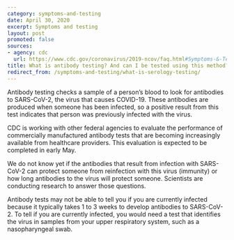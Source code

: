 ```yaml
---
category: symptoms-and-testing
date: April 30, 2020
excerpt: Symptoms and testing
layout: post
promoted: false
sources:
- agency: cdc
  url: https://www.cdc.gov/coronavirus/2019-ncov/faq.html#Symptoms-&-Testing
title: What is antibody testing? And can I be tested using this method?
redirect_from: /symptoms-and-testing/what-is-serology-testing/
---
```


Antibody testing checks a sample of a person’s blood to look for antibodies to SARS-CoV-2, the virus that causes COVID-19. These antibodies are produced when someone has been infected, so a positive result from this test indicates that person was previously infected with the virus.

CDC is working with other federal agencies to evaluate the performance of commercially manufactured antibody tests that are becoming increasingly available from healthcare providers. This evaluation is expected to be completed in early May.

We do not know yet if the antibodies that result from infection with SARS-CoV-2 can protect someone from reinfection with this virus (immunity) or how long antibodies to the virus will protect someone. Scientists are conducting research to answer those questions.

Antibody tests may not be able to tell you if you are currently infected because it typically takes 1 to 3 weeks to develop antibodies to SARS-CoV-2. To tell if you are currently infected, you would need a test that identifies the virus in samples from your upper respiratory system, such as a nasopharyngeal swab.